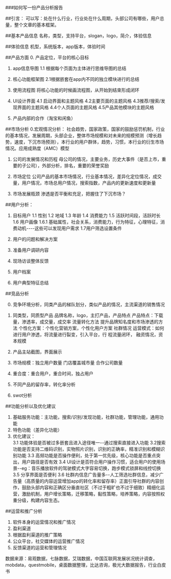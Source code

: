 ###如何写一份产品分析报告

##引言：
可以写：处在什么行业，行业处在什么周期，头部公司有哪些，用户总量，整个文章的基本框架。

##基本产品信息
名称，类型，支持平台，slogan，logo，简介，体验信息

##体验信息
机型，系统版本，app版本，体验时间
	
##产品方面
0. 产品定位，平台的核心目标

1. app信息导图
  1.1 根据每个页面为主体进行思维导图的总结

2. 核心功能框架图
  2.1根据嵌套在app内不同的独立模块进行的总结

3. 使用流程图
将核心功能的时候画流程图，从开始到结束形成闭环

4. UI设计界面
  4.1 启动界面和主题风格
  4.2主要页面的主题风格
  4.3推荐/搜索/发现界面的主题风格
  4.4个人页面的主题风格
  4.5产品其他模块的主题风格
  
5. 产品内部的合作（淘宝和闲鱼）


##市场分析
0.宏观情况分析：
   社会趋势，国家政策，国家的鼓励惩罚机制，行业的基本情况，发展周期，头部企业，整体市场规模和对未来的规模预测（增长趋势，速度，下沉市场预测），本行业的用户群体，趋势，习惯，本行业的衍生市场情况。应用成熟度（AMC）模型

1. 公司的发展情况和历程
母公司的情况，主要业务，历史大事件（是否上市，重要的子公司），外部分析，排名，重要的荣誉奖励

2. 市场定位
公司产品的基本市场情况，行业基本情况，差异化定位情况，成交量，用户情况，市场总用户情况，搜索指数，产品内的更新速度和更新量

3. 市场发展瓶颈
渗透是否平衡和充足，把握住了下沉市场？
	
	
##用户分析：
1. 目标用户
  1.1 性别
  1.2 地域
  1.3 年龄
  1.4 消费能力
  1.5 活跃时间段，活跃时长
  1.6 用户画像
    1.6.1 基础属性，社会关系，消费能力，行为特征，心理特征，消费动机----这些可以发现用户需求
  1.7用户筛选设置条件

2. 用户的问题和解决方案
3. 准备用户调研内容
4. 现场访谈整体反馈
5. 用户档案
6. 用户典型特征总结

	
##竞品分析

0. 竞争环境分析，同类产品的梯队划分，类似产品的情况，主流渠道的销售情况
1. 同类型，同质型产品
品牌名称，logo，主打产品，产品特点
产品特点：下载量，渗透率，成交量，成交率
流量转化方法
提升品牌知名度和市场渗透的方法
个性化方案：个性化营销方案，个性化用户方案
社群情况
运营模式：如何进行用户渗透，将流量进行裂变，引入平台，行      程流量闭环，
融资情况，资本规模
  
2. 产品主站截图，界面展示
3. 市场规模：独立用户数量
           门店覆盖城市量
           合作公司数量
      
4. 重合度：重合用户，重合时间，独占用户
5. 不同产品的留存率，转化率分析
6. swot分析


##功能分析以及优化建议
1. 基础服务功能：主功能，搜索/识别/发现功能，社群功能，管理功能，通用功能
2. 特色功能（差异化功能）
3. 优化建议：	
  3.1 功能体验是否被过多嵌套且进入途径唯一--通过搜索直接进入功能
  3.2搜索功能是否支持二维码识别，实物照片识别，识别的正确率，精准识别和模糊识别功能
  3.3 高频功能是否操作便利，处于第一优先级，核心功能是否重点突出，用户路径是否有效
  3.4 UI设计是否符合用户操作习惯，适合用户的使用场景--eg：音乐播放软件的驾驶模式大字容易切换，跑步模式锁屏和线控切换
  3.5 分享界面是否便利
  3.6 社群内信息广告量多--人工筛选社群信息，减少广告量（高质量的内容运营增加app的转化率和留存率）正面引导社群的内容创作，鼓励头部内容和正确区分垂直社区（不过于粗旷也不过于细致）精细化运营，激励机制，用户增长策略，迁移策略，黏性策略，培养策略，内容按照权重分级，构建内容生态。


##运营和推广分析
1. 软件本身的运营情况和推广情况
2. 盈利渠道
3. 根据盈利渠道的推广策略
4. 公众平台，社交媒体的运营推广情况
5. 反馈渠道的运营和管理情况




数据来源：易观数据，七脉数据，艾瑞数据，中国互联网发展状况统计调查，mobdata，questmobile，桌面数据整理，比达咨询，极光大数据报告，行业白皮书


